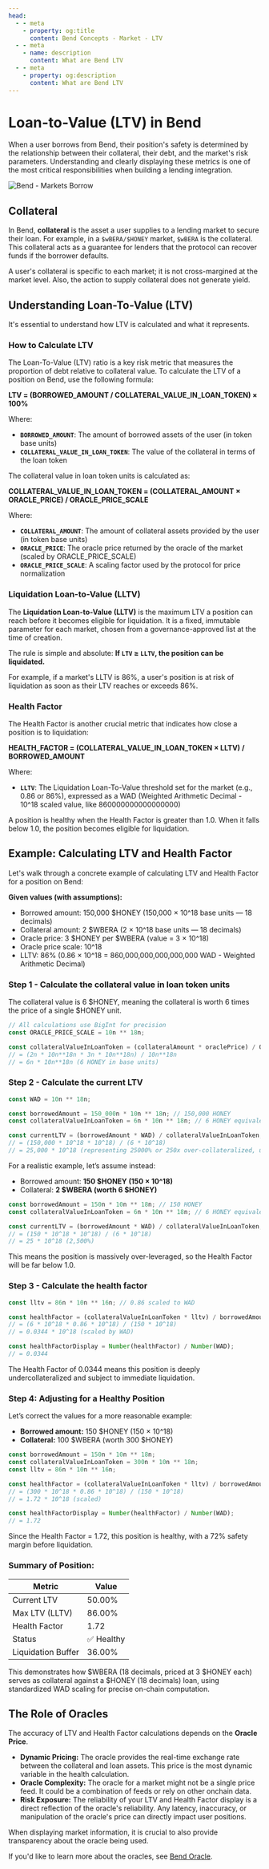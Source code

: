 ```yaml
---
head:
  - - meta
    - property: og:title
      content: Bend Concepts - Market - LTV
  - - meta
    - name: description
      content: What are Bend LTV
  - - meta
    - property: og:description
      content: What are Bend LTV
---
```


<script setup>
  import config from '@berachain/config/constants.json';
</script>

# Loan-to-Value (LTV) in Bend

When a user borrows from Bend, their position's safety is determined by the relationship between their collateral, their debt, and the market's risk parameters. Understanding and clearly displaying these metrics is one of the most critical responsibilities when building a lending integration.

<a target="_blank" :href="config.websites.bend.url + 'borrow' + '?utm_source=' + config.websites.docsBend.utmSource">

![Bend - Markets Borrow](/assets/learn-concept-market-ltv.png)

</a>

## Collateral

In Bend, **collateral** is the asset a user supplies to a lending market to secure their loan. For example, in a `$wBERA/$HONEY` market, `$wBERA` is the collateral. This collateral acts as a guarantee for lenders that the protocol can recover funds if the borrower defaults.

A user's collateral is specific to each market; it is not cross-margined at the market level. Also, the action to supply collateral does not generate yield.

## Understanding Loan-To-Value (LTV)

It's essential to understand how LTV is calculated and what it represents.

### How to Calculate LTV

The Loan-To-Value (LTV) ratio is a key risk metric that measures the proportion of debt relative to collateral value. To calculate the LTV of a position on Bend, use the following formula:

**LTV = (BORROWED_AMOUNT / COLLATERAL_VALUE_IN_LOAN_TOKEN) × 100%**

Where:

- **`BORROWED_AMOUNT`**: The amount of borrowed assets of the user (in token base units)
- **`COLLATERAL_VALUE_IN_LOAN_TOKEN`**: The value of the collateral in terms of the loan token

The collateral value in loan token units is calculated as:

**COLLATERAL_VALUE_IN_LOAN_TOKEN = (COLLATERAL_AMOUNT × ORACLE_PRICE) / ORACLE_PRICE_SCALE**

Where:

- **`COLLATERAL_AMOUNT`**: The amount of collateral assets provided by the user (in token base units)
- **`ORACLE_PRICE`**: The oracle price returned by the oracle of the market (scaled by ORACLE_PRICE_SCALE)
- **`ORACLE_PRICE_SCALE`**: A scaling factor used by the protocol for price normalization

### Liquidation Loan-to-Value (LLTV)

The **Liquidation Loan-to-Value (LLTV)** is the maximum LTV a position can reach before it becomes eligible for liquidation. It is a fixed, immutable parameter for each market, chosen from a governance-approved list at the time of creation.

The rule is simple and absolute: **If `LTV` ≥ `LLTV`, the position can be liquidated.**

For example, if a market's LLTV is 86%, a user's position is at risk of liquidation as soon as their LTV reaches or exceeds 86%.

### Health Factor

The Health Factor is another crucial metric that indicates how close a position is to liquidation:

**HEALTH_FACTOR = (COLLATERAL_VALUE_IN_LOAN_TOKEN × LLTV) / BORROWED_AMOUNT**

Where:

- **`LLTV`**: The Liquidation Loan-To-Value threshold set for the market (e.g., 0.86 or 86%), expressed as a WAD (Weighted Arithmetic Decimal - 10^18 scaled value, like 860000000000000000)

A position is healthy when the Health Factor is greater than 1.0. When it falls below 1.0, the position becomes eligible for liquidation.

## Example: Calculating LTV and Health Factor

Let's walk through a concrete example of calculating LTV and Health Factor for a position on Bend:

**Given values (with assumptions):**

- Borrowed amount: 150,000 $HONEY (150,000 × 10^18 base units — 18 decimals)
- Collateral amount: 2 $WBERA (2 × 10^18 base units — 18 decimals)
- Oracle price: 3 $HONEY per $WBERA (value = 3 × 10^18)
- Oracle price scale: 10^18
- LLTV: 86% (0.86 × 10^18 = 860,000,000,000,000,000 WAD - Weighted Arithmetic Decimal)

### Step 1 - Calculate the collateral value in loan token units

The collateral value is 6 $HONEY, meaning the collateral is worth 6 times the price of a single $HONEY unit.

```javascript
// All calculations use BigInt for precision
const ORACLE_PRICE_SCALE = 10n ** 18n;

const collateralValueInLoanToken = (collateralAmount * oraclePrice) / ORACLE_PRICE_SCALE;
// = (2n * 10n**18n * 3n * 10n**18n) / 10n**18n
// = 6n * 10n**18n (6 HONEY in base units)
```

### Step 2 - Calculate the current LTV

```javascript
const WAD = 10n ** 18n;

const borrowedAmount = 150_000n * 10n ** 18n; // 150,000 HONEY
const collateralValueInLoanToken = 6n * 10n ** 18n; // 6 HONEY equivalent (scaled)

const currentLTV = (borrowedAmount * WAD) / collateralValueInLoanToken;
// = (150,000 * 10^18 * 10^18) / (6 * 10^18)
// = 25,000 * 10^18 (representing 25000% or 250x over-collateralized, unrealistic example for illustration)
```

For a realistic example, let’s assume instead:

- Borrowed amount: **150 $HONEY (150 × 10^18)**
- Collateral: **2 $WBERA (worth 6 $HONEY)**

```javascript
const borrowedAmount = 150n * 10n ** 18n; // 150 HONEY
const collateralValueInLoanToken = 6n * 10n ** 18n; // 6 HONEY equivalent

const currentLTV = (borrowedAmount * WAD) / collateralValueInLoanToken;
// = (150 * 10^18 * 10^18) / (6 * 10^18)
// = 25 * 10^18 (2,500%)
```

This means the position is massively over-leveraged, so the Health Factor will be far below 1.0.

### Step 3 - Calculate the health factor

```javascript
const lltv = 86n * 10n ** 16n; // 0.86 scaled to WAD

const healthFactor = (collateralValueInLoanToken * lltv) / borrowedAmount;
// = (6 * 10^18 * 0.86 * 10^18) / (150 * 10^18)
// = 0.0344 * 10^18 (scaled by WAD)

const healthFactorDisplay = Number(healthFactor) / Number(WAD);
// = 0.0344
```

The Health Factor of 0.0344 means this position is deeply undercollateralized and subject to immediate liquidation.

### Step 4: Adjusting for a Healthy Position

Let’s correct the values for a more reasonable example:

- **Borrowed amount:** 150 $HONEY (150 × 10^18)
- **Collateral:** 100 $WBERA (worth 300 $HONEY)

```javascript
const borrowedAmount = 150n * 10n ** 18n;
const collateralValueInLoanToken = 300n * 10n ** 18n;
const lltv = 86n * 10n ** 16n;

const healthFactor = (collateralValueInLoanToken * lltv) / borrowedAmount;
// = (300 * 10^18 * 0.86 * 10^18) / (150 * 10^18)
// = 1.72 * 10^18 (scaled)

const healthFactorDisplay = Number(healthFactor) / Number(WAD);
// = 1.72
```

Since the Health Factor = 1.72, this position is healthy, with a 72% safety margin before liquidation.

### Summary of Position:

| **Metric**         | **Value**  |
| ------------------ | ---------- |
| Current LTV        | 50.00%     |
| Max LTV (LLTV)     | 86.00%     |
| Health Factor      | 1.72       |
| Status             | ✅ Healthy |
| Liquidation Buffer | 36.00%     |

This demonstrates how $WBERA (18 decimals, priced at 3 $HONEY each) serves as collateral against a $HONEY (18 decimals) loan, using standardized WAD scaling for precise on-chain computation.

## The Role of Oracles

The accuracy of LTV and Health Factor calculations depends on the **Oracle Price**.

- **Dynamic Pricing:** The oracle provides the real-time exchange rate between the collateral and loan assets. This price is the most dynamic variable in the health calculation.
- **Oracle Complexity:** The oracle for a market might not be a single price feed. It could be a combination of feeds or rely on other onchain data.
- **Risk Exposure:** The reliability of your LTV and Health Factor display is a direct reflection of the oracle's reliability. Any latency, inaccuracy, or manipulation of the oracle's price can directly impact user positions.

When displaying market information, it is crucial to also provide transparency about the oracle being used.

If you'd like to learn more about the oracles, see [Bend Oracle](/learn/concepts/oracle).
